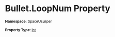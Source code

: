 # Bullet.LoopNum Property

<small>**Namespace**: SpaceUsurper</small>

<small>**Property Type**: [int](https://docs.microsoft.com/en-us/dotnet/api/system.int32?view=netframework-4.5)</small>

